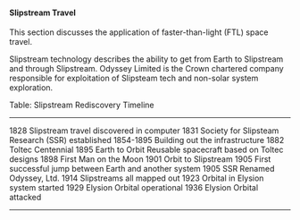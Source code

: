 #### Slipstream Travel

This section discusses the application of faster-than-light (FTL) space travel.

Slipstream technology describes the ability to get from Earth to Slipstream and through Slipstream. Odyssey Limited is the Crown chartered company responsible for exploitation of Slipsteam tech and non-solar system exploration.

Table: Slipstream Rediscovery Timeline

-----------  ------------------------------------------------------------
  1828      Slipstream travel discovered in computer
  1831      Society for Slipsteam Research (SSR) established
 1854-1895   Building out the infrastructure
  1882      Toltec Centennial
  1895      Earth to Orbit Reusable spacecraft based on Toltec designs
  1898      First Man on the Moon
  1901      Orbit to Slipstream
  1905      First successful jump between Earth and another system
  1905      SSR Renamed Odyssey, Ltd.
  1914      Slipstreams all mapped out
  1923      Orbital in Elysion system started
  1929      Elysion Orbital operational
  1936      Elysion Orbital attacked
-----------  ------------------------------------------------------------
